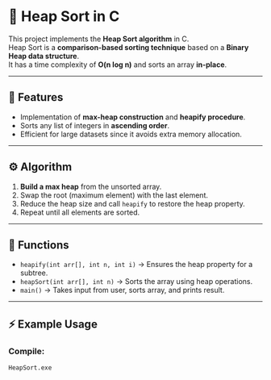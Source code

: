 # 🔢 Heap Sort in C

This project implements the **Heap Sort algorithm** in C.  
Heap Sort is a **comparison-based sorting technique** based on a **Binary Heap data structure**.  
It has a time complexity of **O(n log n)** and sorts an array **in-place**.

---

## 📌 Features
- Implementation of **max-heap construction** and **heapify procedure**.
- Sorts any list of integers in **ascending order**.
- Efficient for large datasets since it avoids extra memory allocation.

---

## ⚙️ Algorithm
1. **Build a max heap** from the unsorted array.
2. Swap the root (maximum element) with the last element.
3. Reduce the heap size and call `heapify` to restore the heap property.
4. Repeat until all elements are sorted.

---

## 📂 Functions
- `heapify(int arr[], int n, int i)` → Ensures the heap property for a subtree.
- `heapSort(int arr[], int n)` → Sorts the array using heap operations.
- `main()` → Takes input from user, sorts array, and prints result.

---

## ⚡ Example Usage

### Compile:
```bash
HeapSort.exe
